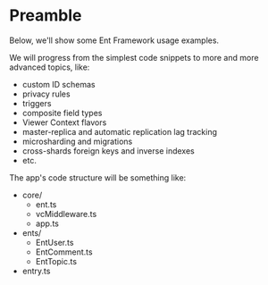 # Preamble

Below, we'll show some Ent Framework usage examples.

We will progress from the simplest code snippets to more and more advanced topics, like:

* custom ID schemas
* privacy rules
* triggers
* composite field types
* Viewer Context flavors
* master-replica and automatic replication lag tracking
* microsharding and migrations
* cross-shards foreign keys and inverse indexes
* etc.

The app's code structure will be something like:

* core/
  * ent.ts
  * vcMiddleware.ts
  * app.ts
* ents/
  * EntUser.ts
  * EntComment.ts
  * EntTopic.ts
* entry.ts
